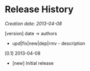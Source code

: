 # Release History

_Creation date: 2013-04-08_
 
[version] date -> authors
  * upd|fix|new|dep|rmv - description

[0.1] 2013-04-08
 * [new] Initial release
